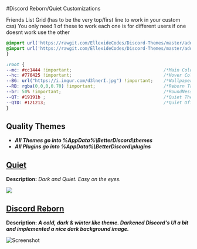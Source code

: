 
#Discord Reborn/Quiet Customizations

Friends List Grid (has to be the very top/first line to work in your custom css)
You only need 1 of these to work each one is for different users if one doesnt work use the other
```css
@import url('https://rawgit.com/EllexideCodes/Discord-Themes/master/addons/friendGrid.css');
@import url('https://rawgit.com/EllexideCodes/Discord-Themes/master/addons/friendGrid-two.css');
}

:root { 
--mc: #cc1444 !important;                                   /*Main Colour*/     
--hc: #770425 !important;                                   /*Hover Colour*/       
--BG: url("https://i.imgur.com/d3lnerI.jpg") !important;    /*Wallpaper*/  
--RB: rgba(0,0,0,0.70) !important;                          /*Reborn Transparency Higher is Darker*/   
--br: 50% !important;                                       /*RoundNess of Icons*/    
--QT: #19191b ;                                             /*Quiet Theme Colour*/    
--QTD: #121213;                                             /*Quiet Off Parts Colour*/    
}
```

## Quality Themes
* ***All **Themes** go into %AppData%\BetterDiscord\themes***
* ***All **Plugins** go into %AppData%\BetterDiscord\plugins***



## [Quiet](https://github.com/squee666/Discord-Themes/blob/master/Themes/Quiet.theme.css)

**Description:** <i>Dark and Quiet. Easy on the eyes.</i>

![](https://i.imgur.com/SaAjXjx.png)


## [Discord Reborn](https://github.com/squee666Discord-Themes-and-Plugins/blob/master/Themes/Discord%20Reborn.theme.css)

**Description:** ***A cold, dark & winter like theme. Darkened Discord's UI a bit and implemented a nice dark background image.***


![Screenshot](https://cdn.shopify.com/s/files/1/2718/8938/files/shill7_1944x.jpg?v=1515703248)
